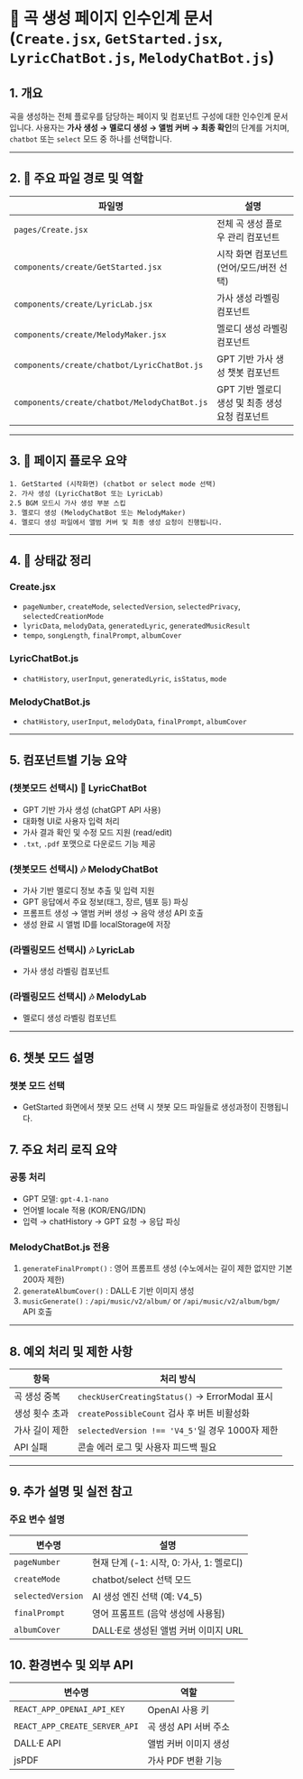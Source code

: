 # 🎼 곡 생성 페이지 인수인계 문서 (`Create.jsx`, `GetStarted.jsx`, `LyricChatBot.js`, `MelodyChatBot.js`)

## 1. 개요

곡을 생성하는 전체 플로우를 담당하는 페이지 및 컴포넌트 구성에 대한 인수인계 문서입니다. 사용자는 **가사 생성 → 멜로디 생성 → 앨범 커버 → 최종 확인**의 단계를 거치며, `chatbot` 또는 `select` 모드 중 하나를 선택합니다.

---

## 2. 📂 주요 파일 경로 및 역할

| 파일명                                       | 설명                                            |
| -------------------------------------------- | ----------------------------------------------- |
| `pages/Create.jsx`                           | 전체 곡 생성 플로우 관리 컴포넌트               |
| `components/create/GetStarted.jsx`           | 시작 화면 컴포넌트 (언어/모드/버전 선택)        |
| `components/create/LyricLab.jsx`             | 가사 생성 라벨링 컴포넌트                       |
| `components/create/MelodyMaker.jsx`          | 멜로디 생성 라벨링 컴포넌트                     |
| `components/create/chatbot/LyricChatBot.js`  | GPT 기반 가사 생성 챗봇 컴포넌트                |
| `components/create/chatbot/MelodyChatBot.js` | GPT 기반 멜로디 생성 및 최종 생성 요청 컴포넌트 |

---

## 3. 🔁 페이지 플로우 요약

```text
1. GetStarted (시작화면) (chatbot or select mode 선택)
2. 가사 생성 (LyricChatBot 또는 LyricLab)
2.5 BGM 모드시 가사 생성 부분 스킵
3. 멜로디 생성 (MelodyChatBot 또는 MelodyMaker)
4. 멜로디 생성 파일에서 앨범 커버 및 최종 생성 요청이 진행됩니다.
```

---

## 4. 🔑 상태값 정리

### Create.jsx

- `pageNumber`, `createMode`, `selectedVersion`, `selectedPrivacy`, `selectedCreationMode`
- `lyricData`, `melodyData`, `generatedLyric`, `generatedMusicResult`
- `tempo`, `songLength`, `finalPrompt`, `albumCover`

### LyricChatBot.js

- `chatHistory`, `userInput`, `generatedLyric`, `isStatus`, `mode`

### MelodyChatBot.js

- `chatHistory`, `userInput`, `melodyData`, `finalPrompt`, `albumCover`

---

## 5. 컴포넌트별 기능 요약

### (챗봇모드 선택시) 🧠 LyricChatBot

- GPT 기반 가사 생성 (chatGPT API 사용)
- 대화형 UI로 사용자 입력 처리
- 가사 결과 확인 및 수정 모드 지원 (read/edit)
- `.txt`, `.pdf` 포맷으로 다운로드 기능 제공

### (챗봇모드 선택시) 🎶 MelodyChatBot

- 가사 기반 멜로디 정보 추출 및 입력 지원
- GPT 응답에서 주요 정보(태그, 장르, 템포 등) 파싱
- 프롬프트 생성 → 앨범 커버 생성 → 음악 생성 API 호출
- 생성 완료 시 앨범 ID를 localStorage에 저장

### (라벨링모드 선택시) 🎶 LyricLab

- 가사 생성 라벨링 컴포넌트

### (라벨링모드 선택시) 🎶 MelodyLab

- 멜로디 생성 라벨링 컴포넌트

---

## 6. 챗봇 모드 설명

### 챗봇 모드 선택

- GetStarted 화면에서 챗봇 모드 선택 시 챗봇 모드 파일들로 생성과정이 진행됩니다.

## 7. 주요 처리 로직 요약

### 공통 처리

- GPT 모델: `gpt-4.1-nano`
- 언어별 locale 적용 (KOR/ENG/IDN)
- 입력 → chatHistory → GPT 요청 → 응답 파싱

### MelodyChatBot.js 전용

1. `generateFinalPrompt()` : 영어 프롬프트 생성 (수노에서는 길이 제한 없지만 기본 200자 제한)
2. `generateAlbumCover()` : DALL·E 기반 이미지 생성
3. `musicGenerate()` : `/api/music/v2/album/` or `/api/music/v2/album/bgm/` API 호출

---

## 8. 예외 처리 및 제한 사항

| 항목           | 처리 방식                                       |
| -------------- | ----------------------------------------------- |
| 곡 생성 중복   | `checkUserCreatingStatus()` → ErrorModal 표시   |
| 생성 횟수 초과 | `createPossibleCount` 검사 후 버튼 비활성화     |
| 가사 길이 제한 | `selectedVersion !== 'V4_5'`일 경우 1000자 제한 |
| API 실패       | 콘솔 에러 로그 및 사용자 피드백 필요            |

---

## 9. 추가 설명 및 실전 참고

### 주요 변수 설명

| 변수명            | 설명                                     |
| ----------------- | ---------------------------------------- |
| `pageNumber`      | 현재 단계 (-1: 시작, 0: 가사, 1: 멜로디) |
| `createMode`      | chatbot/select 선택 모드                 |
| `selectedVersion` | AI 생성 엔진 선택 (예: V4_5)             |
| `finalPrompt`     | 영어 프롬프트 (음악 생성에 사용됨)       |
| `albumCover`      | DALL·E로 생성된 앨범 커버 이미지 URL     |

## 10. 환경변수 및 외부 API

| 변수명                        | 역할                  |
| ----------------------------- | --------------------- |
| `REACT_APP_OPENAI_API_KEY`    | OpenAI 사용 키        |
| `REACT_APP_CREATE_SERVER_API` | 곡 생성 API 서버 주소 |
| DALL·E API                    | 앨범 커버 이미지 생성 |
| jsPDF                         | 가사 PDF 변환 기능    |
